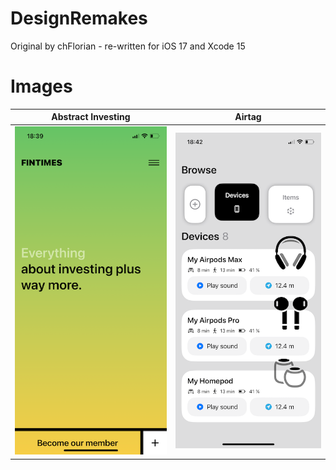 # DesignRemakes
Original by chFlorian - re-written for iOS 17 and Xcode 15

# Images

| Abstract Investing | Airtag |
| --- | --- |                                                          
| ![Abstract Investing](https://github.com/Bell-Christopher/DesignRemakes/blob/main/Images/Abstract%20Investing.png) | ![Airtag](https://github.com/Bell-Christopher/DesignRemakes/blob/main/Images/Airtag.png)
